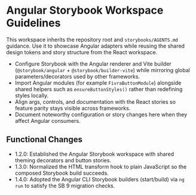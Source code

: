 # Angular Storybook Workspace Guidelines

This workspace inherits the repository root and `storybooks/AGENTS.md` guidance. Use it to showcase Angular adapters while reusing the shared design tokens and story structure from the React workspace.

- Configure Storybook with the Angular renderer and Vite builder (`@storybook/angular` + `@storybook/builder-vite`) while mirroring global parameters/decorators used by other frameworks.
- Import Angular modules (for example `FivraButtonModule`) alongside shared helpers such as `ensureButtonStyles()` rather than redefining styles locally.
- Align args, controls, and documentation with the React stories so feature parity stays visible across frameworks.
- Document noteworthy configuration or story changes here when they affect Angular consumers.

## Functional Changes
- 1.2.0: Established the Angular Storybook workspace with shared theming decorators and button stories.
- 1.3.0: Normalized the HTML transform hook to plain JavaScript so the composed Storybook build succeeds.
- 1.4.0: Adopted the Angular CLI Storybook builders (start/build) via `ng run` to satisfy the SB 9 migration checks.
